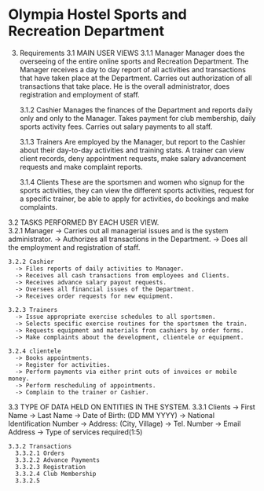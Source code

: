 # Olympia Hostel Sports and Recreation Department

3. Requirements
  3.1 MAIN USER VIEWS
    3.1.1 Manager
      Manager does the overseeing of the entire online sports and Recreation Department. The Manager receives a day to day report of all activities and transactions that have taken place at the Department. Carries out authorization of all transactions that take place. He is the overall administrator, does registration and employment of staff.

    3.1.2 Cashier
      Manages the finances of the Department and reports daily only and only to the Manager. Takes payment for club membership, daily sports activity fees. Carries out salary payments to all staff.

    3.1.3 Trainers
      Are employed by the Manager, but report to the Cashier about their day-to-day activities and training stats. A trainer can view client records, deny appointment requests, make salary advancement requests and make complaint reports.

    3.1.4 Clients
      These are the sportsmen and women who signup for the sports activities, they can view the different sports activities, request for a specific trainer,  be able to apply for activities, do bookings and make complaints.

  3.2 TASKS PERFORMED BY EACH USER VIEW.  
    3.2.1 Manager
      -> Carries out all managerial issues and is the system administrator.
      -> Authorizes all transactions in the Department.
      -> Does all the employment and registration of staff.

    3.2.2 Cashier
      -> Files reports of daily activities to Manager.
      -> Receives all cash transactions from employees and Clients.
      -> Receives advance salary payout requests.
      -> Oversees all financial issues of the Department.
      -> Receives order requests for new equipment.

    3.2.3 Trainers
      -> Issue appropriate exercise schedules to all sportsmen.
      -> Selects specific exercise routines for the sportsmen the train.
      -> Requests equipment and materials from cashiers by order forms.
      -> Make complaints about the development, clientele or equipment.

    3.2.4 clientele
      -> Books appointments.
      -> Register for activities.
      -> Perform payments via either print outs of invoices or mobile money.
      -> Perform rescheduling of appointments.
      -> Complain to the trainer or Cashier.

  3.3 TYPE OF DATA HELD ON ENTITIES IN THE SYSTEM.
    3.3.1 Clients
      -> First Name
      -> Last Name
      -> Date of Birth: (DD MM YYYY)
      -> National Identification Number
      -> Address: (City, Village)
      -> Tel. Number
      -> Email Address
      -> Type of services required(1:5)

    3.3.2 Transactions
      3.3.2.1 Orders
      3.3.2.2 Advance Payments
      3.3.2.3 Registration
      3.3.2.4 Club Membership
      3.3.2.5 
